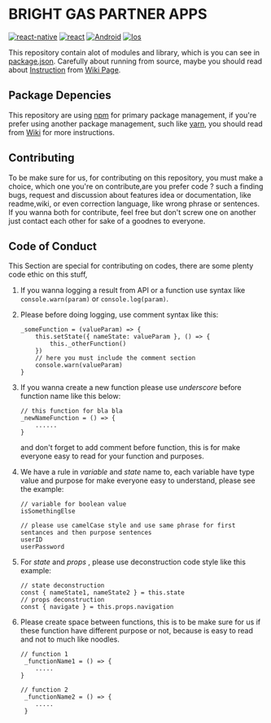 # BRIGHT GAS PARTNER APPS
[![react-native](https://img.shields.io/badge/react--native-0.60.5-blue)](https://facebook.github.io/react-native/)
[![react](https://img.shields.io/badge/react-16.8.6-blue)](https://reactjs.org)
[![Android](https://img.shields.io/badge/platform-android-green)](https://www.android.com)
[![Ios](https://img.shields.io/badge/platform-ios-lightgrey)](https://www.apple.com/id/ios/)

This repository contain alot of modules and library, which is you can see in [package.json](https://gitlab.com/devhoz-id/mobile-apps/brightgas-partner-apps/blob/master/package.json). Carefully about running from source, maybe you should read about [Instruction]() from [Wiki Page]().

## Package Depencies
This repository are using [npm](https://www.npmjs.com) for primary package management, if you're prefer using another package management, such like [yarn](https://yarnpkg.com/), you should read from [Wiki]() for more instructions.

## Contributing
To be make sure for us, for contributing on this repository, you must make a choice, which one you're on contribute,are you prefer code ? such a finding bugs, request and discussion about features idea or documentation, like readme,wiki, or even correction language, like wrong phrase or sentences. If you wanna both for contribute, feel free but don't screw one on another just contact each other for sake of a goodnes to everyone.

## Code of Conduct
This Section are special for contributing on codes, there are some plenty code ethic on this stuff,
1. If you wanna logging a result from API or a function use syntax like `console.warn(param)` or `console.log(param)`.

2. Please before doing logging, use comment syntax like this:
   ```
   _someFunction = (valueParam) => {
       this.setState({ nameState: valueParam }, () => {
           this._otherFunction()
       })
       // here you must include the comment section
       console.warn(valueParam)
   }
   ```
3. If you wanna create a new function please use *underscore* before function name like this below:
    ```
    // this function for bla bla
    _newNameFunction = () => {
        ......
    }
    ```
    and don't forget to add comment before function, this is for make everyone easy to read for your function and purposes.

4. We have a rule in *variable* and *state* name to, each variable have type value and purpose for make everyone easy to understand, please see the example:
   ```
   // variable for boolean value
   isSomethingElse

   // please use camelCase style and use same phrase for first sentances and then purpose sentences
   userID
   userPassword
   ```
5. For *state* and *props* , please use deconstruction code style like this example:
   ```
   // state deconstruction
   const { nameState1, nameState2 } = this.state
   // props deconstruction
   const { navigate } = this.props.navigation
   ```
6. Please create space between functions, this is to be make sure for us if these function have different purpose or not, because is easy to read and not to much like noodles.
   ```
   // function 1
    _functionName1 = () => {
       .....
   }

   // function 2
    _functionName2 = () => {
       .....
    }
   ```

